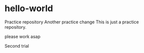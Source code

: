 # hello-world
Practice repository
Another practice change
This
is
just a
practice
repository.


please work asap


Second trial
